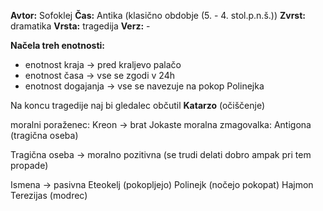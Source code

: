 **Avtor:** Sofoklej
**Čas:** Antika (klasično obdobje (5. - 4. stol.p.n.š.))
**Zvrst:** dramatika
**Vrsta:** tragedija
**Verz:** -

**Načela treh enotnosti:**
- enotnost kraja -> pred kraljevo palačo
- enotnost časa -> vse se zgodi v 24h
- enotnost dogajanja -> vse se navezuje na pokop Polinejka

Na koncu tragedije naj bi gledalec občutil **Katarzo** (očiščenje)

moralni poraženec: Kreon -> brat Jokaste
moralna zmagovalka: Antigona (tragična oseba)

Tragična oseba -> moralno pozitivna (se trudi delati dobro ampak pri tem propade)

Ismena -> pasivna
Eteokelj (pokopljejo)
Polinejk (nočejo pokopat)
Hajmon
Terezijas (modrec)